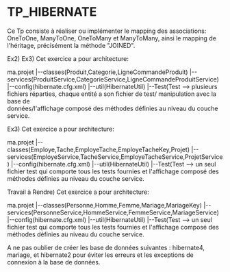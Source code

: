 # TP_HIBERNATE

Ce Tp consiste à réaliser ou implémenter le mapping des associations: OneToOne, ManyToOne, OneToMany et ManyToMany, ainsi le mapping de l'héritage, précisément la méthode "JOINED".

Ex2)
Ex3)
Cet exercice a pour architecture:

ma.projet
        |--classes(Produit,Categorie,LigneCommandeProduit)
        |--services(ProduitService,CategorieService,LigneCommandeProduitService)
        |--config(hibernate.cfg.xml)
        |--util(HibernateUtil)
        |--Test(Test --> plusieurs fichiers réparties, chaque entité a son fichier de test/ manipulation avec la base de         
        données/l'affichage composé des méthodes définies au niveau du couche service.
        
Ex3)
Cet exercice a pour architecture:

ma.projet
        |--classes(Employe,Tache,EmployeTache,EmployeTacheKey,Projet)
        |--services(EmployeService,TacheService,EmployeTacheService,ProjetService)
        |--config(hibernate.cfg.xml)
        |--util(HibernateUtil)
        |--Test(Test --> un seul fichier test qui comporte tous les tests fournies et l'affichage composé des méthodes définies au niveau           du couche service.

Travail à Rendre)
Cet exercice a pour architecture:

ma.projet
        |--classes(Personne,Homme,Femme,Mariage,MariageKey)
        |--services(PersonneService,HommeService,FemmeService,MariageService)
        |--config(hibernate.cfg.xml)
        |--util(HibernateUtil)
        |--Test(Test --> un seul fichier test qui comporte tous les tests fournies et l'affichage composé des méthodes définies au niveau           du couche service.

A ne pas oublier de créer les base de données suivantes : hibernate4, mariage, et hibernate2 pour éviter les erreurs et les exceptions de connexion à la base de données.
